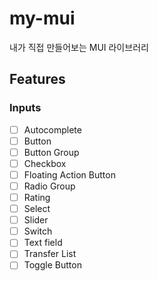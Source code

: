 # my-mui

내가 직접 만들어보는 MUI 라이브러리

## Features

### Inputs

- [ ] Autocomplete
- [ ] Button
- [ ] Button Group
- [ ] Checkbox
- [ ] Floating Action Button
- [ ] Radio Group
- [ ] Rating
- [ ] Select
- [ ] Slider
- [ ] Switch
- [ ] Text field
- [ ] Transfer List
- [ ] Toggle Button
